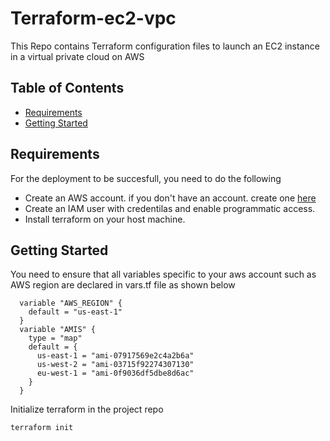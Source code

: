 # Terraform-ec2-vpc

This Repo contains Terraform configuration files to launch an EC2 instance in a virtual private cloud on AWS

## Table of Contents

- [Requirements](#requirements)
- [Getting Started](#getting-started)

## Requirements
For the deployment to be succesfull, you need to do the following
- Create an AWS account. if you don't have an account. create one [here](https://aws.amazon.com/resources/create-account/)
- Create an IAM user with credentilas and enable programmatic access.
- Install terraform on your host machine.


## Getting Started
You need to ensure that all variables specific to your aws account such as AWS region are declared in vars.tf file as shown below
```
  variable "AWS_REGION" {
    default = "us-east-1"
  }
  variable "AMIS" {
    type = "map"
    default = {
      us-east-1 = "ami-07917569e2c4a2b6a"
      us-west-2 = "ami-03715f92274307130"
      eu-west-1 = "ami-0f9036df5dbe8d6ac"
    }
  }
```

Initialize terraform in the project repo
```
terraform init 
```
